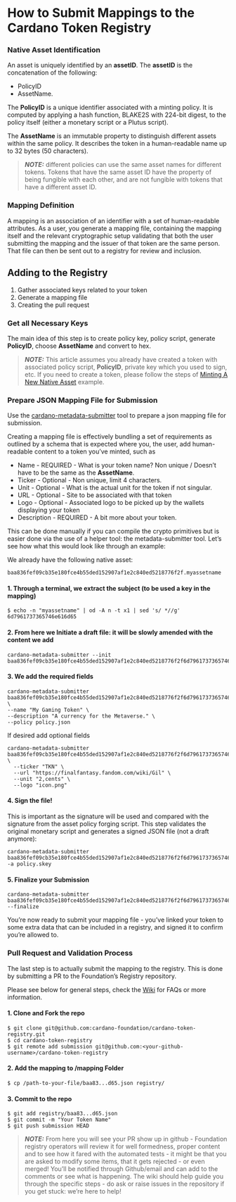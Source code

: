 # How to Submit Mappings to the Cardano Token Registry

### Native Asset Identification

An asset is uniquely identified by an **assetID**. The **assetID** is the concatenation of the following:
* PolicyID
* AssetName.

The **PolicyID** is a unique identifier associated with a minting policy. It is computed by applying a hash function, BLAKE2S with 224-bit digest, to the policy itself (either a monetary script or a Plutus script).

The **AssetName** is an immutable property to distinguish different assets within the same policy. It describes the token in a human-readable name up to 32 bytes (50 characters).

> **_NOTE:_** different policies can use the same asset names for different tokens. Tokens that have the same asset ID have the property of being fungible with each other, and are not fungible with tokens that have a different asset ID.

### Mapping Definition

A mapping is an association of an identifier with a set of human-readable attributes. As a user, you generate a mapping file, containing the mapping itself and the relevant cryptographic setup validating that both the user submitting the mapping and the issuer of that token are the same person. That file can then be sent out to a registry for review and inclusion.

## Adding to the Registry

1. Gather associated keys related to your token
2. Generate a mapping file
3. Creating the pull request

### Get all Necessary Keys

The main idea of this step is to create policy key, policy script, generate **PolicyID**, choose **AssetName** and convert to hex.

> **_NOTE:_** This article assumes you already have created a token with associated policy script, **PolicyID**, private key which you used to sign, etc. If you need to create a token, please follow the steps of [Minting A New Native Asset](https://developers.cardano.org/en/development-environments/native-tokens/working-with-multi-asset-tokens/) example.

### Prepare JSON Mapping File for Submission

Use the [cardano-metadata-submitter](https://github.com/input-output-hk/cardano-metadata-submitter) tool to prepare a json mapping file for submission.

Creating a mapping file is effectively bundling a set of requirements as outlined by a schema that is expected where you, the user, add human-readable content to a token you’ve minted, such as

* Name - REQUIRED - What is your token name? Non unique / Doesn’t have to be the same as the **AssetName**.
* Ticker - Optional - Non unique, limit 4 characters.
* Unit - Optional -  What is the actual unit for the token if not singular.
* URL - Optional - Site to be associated with that token
* Logo - Optional  - Associated logo to be picked up by the wallets displaying your token
* Description - REQUIRED -  A bit more about your token.

This  can be done manually if you can compile the crypto primitives but is easier done via the use of a helper tool: the metadata-submitter tool. Let’s see how what this would look like through an example:

We already have the following native asset:
```
baa836fef09cb35e180fce4b55ded152907af1e2c840ed5218776f2f.myassetname
```

#### 1. Through a terminal, we extract the subject (to be used a key in the mapping)

```
$ echo -n "myassetname" | od -A n -t x1 | sed 's/ *//g'
6d7961737365746e616d65
```

#### 2. From here we Initiate a draft file: it will be slowly amended with the content we add

```
cardano-metadata-submitter --init baa836fef09cb35e180fce4b55ded152907af1e2c840ed5218776f2f6d7961737365746e616d65
```

#### 3. We add the required fields
```
cardano-metadata-submitter baa836fef09cb35e180fce4b55ded152907af1e2c840ed5218776f2f6d7961737365746e616d65 \
--name "My Gaming Token" \
--description "A currency for the Metaverse." \
--policy policy.json
```

If desired add optional fields

```
cardano-metadata-submitter baa836fef09cb35e180fce4b55ded152907af1e2c840ed5218776f2f6d7961737365746e616d65 \
  --ticker "TKN" \
  --url "https://finalfantasy.fandom.com/wiki/Gil" \
  --unit "2,cents" \
  --logo "icon.png"
```

#### 4. Sign the file!

This is important as the signature will be used and compared with the signature from the asset policy forging script. This step validates the original monetary script and generates a signed JSON file (not a draft anymore):
```
cardano-metadata-submitter baa836fef09cb35e180fce4b55ded152907af1e2c840ed5218776f2f6d7961737365746e616d65 -a policy.skey
```
#### 5. Finalize your Submission

```
cardano-metadata-submitter baa836fef09cb35e180fce4b55ded152907af1e2c840ed5218776f2f6d7961737365746e616d65 --finalize
```


You’re now ready to submit your mapping file -  you’ve linked your token to some extra data that can be included in a registry, and signed it to confirm you’re allowed to.


### Pull Request and Validation Process

The last step is to actually submit the mapping to the registry.  This is done by  submitting a PR to the Foundation’s Registry repository.

Please see below for general steps, check the [Wiki](https://github.com/cardano-foundation/goguen-metadata-registry/wiki) for FAQs or more information.

#### 1. Clone and Fork the repo
```
$ git clone git@github.com:cardano-foundation/cardano-token-registry.git
$ cd cardano-token-registry
$ git remote add submission git@github.com:<your-github-username>/cardano-token-registry
```

#### 2. Add the mapping to /mapping Folder
```
$ cp /path-to-your-file/baa83...d65.json registry/
```

#### 3. Commit to the repo
```
$ git add registry/baa83...d65.json
$ git commit -m "Your Token Name"
$ git push submission HEAD
```
> **_NOTE:_** From here you will see your PR show up in github - Foundation registry operators will review it for well formedness, proper content and to see how it fared with the automated tests - it might be that you are asked to modify some items, that it gets rejected - or even merged! You’ll be notified through Github/email and can add to the comments or see what is happening. The wiki should help guide you through the specific steps - do ask or raise issues in the repository if you get stuck: we’re here to help!

